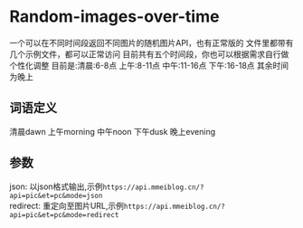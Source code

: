 # Random-images-over-time
一个可以在不同时间段返回不同图片的随机图片API，也有正常版的
文件里都带有几个示例文件，都可以正常访问
目前共有五个时间段，你也可以根据需求自行做个性化调整
目前是:清晨:6-8点     上午:8-11点   中午:11-16点    下午:16-18点    其余时间为晚上
## 词语定义 
清晨dawn 上午morning 中午noon 下午dusk  晚上evening

## 参数
json: 以json格式输出,示例`https://api.mmeiblog.cn/?api=pic&et=pc&mode=json`    
redirect: 重定向至图片URL,示例`https://api.mmeiblog.cn/?api=pic&et=pc&mode=redirect`
